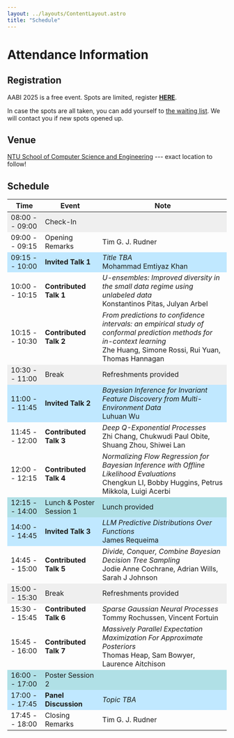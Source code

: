 ```yaml
---
layout: ../layouts/ContentLayout.astro
title: "Schedule"
---
```


# Attendance Information

## Registration

AABI 2025 is a free event.
Spots are limited, register [**HERE**](https://lu.ma/5syzr79m).

In case the spots are all taken, you can add yourself to [the waiting list](https://forms.gle/Xzm1a8XNheGDHCZPA).
We will contact you if new spots opened up.

## Venue

[NTU School of Computer Science and Engineering](https://www.ntu.edu.sg/computing) --- exact location to follow!

## Schedule

<style>
  .colorized tbody tr:nth-child(1),
  .colorized tr:nth-child(6),
  .colorized tr:nth-child(13) { 
    background: #efefef; 
  }

  .colorized tr:nth-child(3),
  .colorized tr:nth-child(7),
  .colorized tr:nth-child(11),
  .colorized tr:nth-child(17) { 
    background: #c0e8ff; 
  }

  .colorized tr:nth-child(10),
  .colorized tr:nth-child(16) { 
    background: #b0e0e6; 
  }

  @media (prefers-color-scheme: dark) {
    .colorized tbody tr:nth-child(1),
    .colorized tr:nth-child(6),
    .colorized tr:nth-child(13) { 
      background: #111; 
    }

    .colorized tr:nth-child(3),
    .colorized tr:nth-child(7),
    .colorized tr:nth-child(11), 
    .colorized tr:nth-child(17) { 
      background: #2b6cb0; 
    }

    .colorized tr:nth-child(10),
    .colorized tr:nth-child(16) { 
      background: #3a5f66; 
    }
  }
</style>

<div class="colorized">

| **Time**       | **Event**                | **Note**                                                                                                                                                                         |
| -------------- | ------------------------ | -------------------------------------------------------------------------------------------------------------------------------------------------------------------------------- |
| 08:00 -- 09:00 | Check-In                 |                                                                                                                                                                                  |
| 09:00 -- 09:15 | Opening Remarks          | Tim G. J. Rudner                                                                                                                                                                 |
| 09:15 -- 10:00 | **Invited Talk 1**       | _Title TBA_ <br /> Mohammad Emtiyaz Khan                                                                                                                                         |
| 10:00 -- 10:15 | **Contributed Talk 1**   | _U-ensembles: Improved diversity in the small data regime using unlabeled data_ <br /> Konstantinos Pitas, Julyan Arbel                                                          |
| 10:15 -- 10:30 | **Contributed Talk 2**   | _From predictions to confidence intervals: an empirical study of conformal prediction methods for in-context learning_ <br /> Zhe Huang, Simone Rossi, Rui Yuan, Thomas Hannagan |
| 10:30 -- 11:00 | Break                    | Refreshments provided                                                                                                                                                            |
| 11:00 -- 11:45 | **Invited Talk 2**       | _Bayesian Inference for Invariant Feature Discovery from Multi-Environment Data_ <br /> Luhuan Wu                                                                                |
| 11:45 -- 12:00 | **Contributed Talk 3**   | _Deep Q-Exponential Processes_ <br /> Zhi Chang, Chukwudi Paul Obite, Shuang Zhou, Shiwei Lan                                                                                    |
| 12:00 -- 12:15 | **Contributed Talk 4**   | _Normalizing Flow Regression for Bayesian Inference with Offline Likelihood Evaluations_ <br /> Chengkun LI, Bobby Huggins, Petrus Mikkola, Luigi Acerbi                         |
| 12:15 -- 14:00 | Lunch & Poster Session 1 | Lunch provided                                                                                                                                                                   |
| 14:00 -- 14:45 | **Invited Talk 3**       | _LLM Predictive Distributions Over Functions_ <br /> James Requeima                                                                                                              |
| 14:45 -- 15:00 | **Contributed Talk 5**   | _Divide, Conquer, Combine Bayesian Decision Tree Sampling_ <br /> Jodie Anne Cochrane, Adrian Wills, Sarah J Johnson                                                             |
| 15:00 -- 15:30 | Break                    | Refreshments provided                                                                                                                                                            |
| 15:30 -- 15:45 | **Contributed Talk 6**   | _Sparse Gaussian Neural Processes_ <br /> Tommy Rochussen, Vincent Fortuin                                                                                                       |
| 15:45 -- 16:00 | **Contributed Talk 7**   | _Massively Parallel Expectation Maximization For Approximate Posteriors_ <br /> Thomas Heap, Sam Bowyer, Laurence Aitchison                                                      |
| 16:00 -- 17:00 | Poster Session 2         |                                                                                                                                                                                  |
| 17:00 -- 17:45 | **Panel Discussion**     | _Topic TBA_                                                                                                                                                                      |
| 17:45 -- 18:00 | Closing Remarks          | Tim G. J. Rudner                                                                                                                                                                 |

</div>
